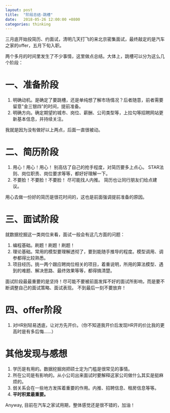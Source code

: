 ```yaml
---
layout: post
title:  "阶段总结-跳槽"
date:   2018-05-26 12:00:00 +0800
categories: thinking
---
```


三月底开始投简历、约面试，清明几天打飞的来北京密集面试，最终敲定的是汽车之家的offer，五月下旬入职。

两个多月的时间里发生了不少事情，这里做点总结。大体上，跳槽可以分为这么几个阶段：

# 一、准备阶段
1. 明确动机。是确定了要跳槽，还是单纯想了解市场情况？后者随意，前者需要留意"金三银四"的时间，提前准备。
2. 明确方向。确定期望的城市、岗位、薪酬、公司类型等，上拉勾等招聘网站更新基本信息，并持续关注。

我就是因为没有做好以上两点，后面一直很被动。

# 二、简历阶段
1. 用心！用心！用心！
别高估了自己的抢手程度，对简历要多上点心。
STAR法则、岗位职责、岗位要求等等，都好好理解一下。
2. 不要脸！不要脸！不要脸！
尽可能找人内推。
简历也让同行朋友们给点建议。

用心去做一份好的简历是很花时间的，这也是前面强调提前准备的原因。

# 三、面试阶段
就数据挖掘这一类岗位来看，面试一般会有这几方面的问题：
1. 编程基础。刷题！刷题！刷题！
2. 理论基础。常用的模型要理解透彻了，要到能随手推导的程度。模型调用、调参都得比较熟悉。
3. 项目经历。挑一两个跟应聘岗位相关的项目，着重说明，所用的算法模型、遇到的难题、解决思路、最终效果等等，都得搞清楚。

面试阶段最最重要的是坚持！尽可能不要被前面发挥不好的面试所影响，而是要不断调整自己的面试策略、面试表现。
不到最后一刻不要放弃！

# 四、offer阶段
1. 对HR别轻易透底，让对方先开价。（你不知道我开价后发现HR开的价比我的更高时是有多后悔……）

# 其他发现与感想
1. 学历是有用的。数据挖掘岗把硕士定为门槛是很常见的事情。
2. 所在公司是有影响的。从小公司出来面试时要解释这家公司做什么其实是挺麻烦的。
3. 弱关系会在一些地方发挥着重要的作用。内推、招聘信息、租房信息等等。
4. **平时积累最重要。**

Anyway, 目前在汽车之家试用期，整体感觉还是很不错的，加油！


